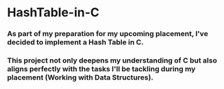 # HashTable-in-C

### As part of my preparation for my upcoming placement, I've decided to implement a Hash Table in C.

### This project not only deepens my understanding of C but also aligns perfectly with the tasks I'll be tackling during my placement (Working with Data Structures).
